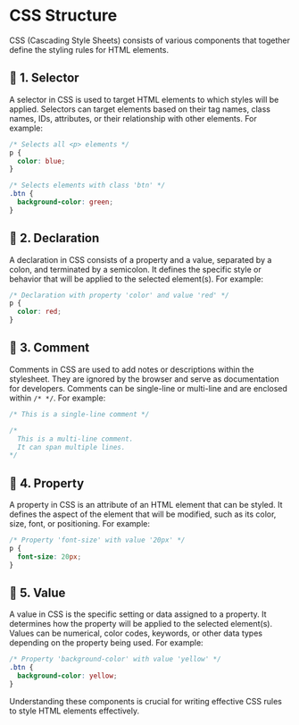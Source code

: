# CSS Structure

CSS (Cascading Style Sheets) consists of various components that together define the styling rules for HTML elements.

## 🌲 1. Selector

A selector in CSS is used to target HTML elements to which styles will be applied. Selectors can target elements based on their tag names, class names, IDs, attributes, or their relationship with other elements. For example:

```css
/* Selects all <p> elements */
p {
  color: blue;
}

/* Selects elements with class 'btn' */
.btn {
  background-color: green;
}
```

## 🌲 2. Declaration

A declaration in CSS consists of a property and a value, separated by a colon, and terminated by a semicolon. It defines the specific style or behavior that will be applied to the selected element(s). For example:

```css
/* Declaration with property 'color' and value 'red' */
p {
  color: red;
}
```

## 🌲 3. Comment

Comments in CSS are used to add notes or descriptions within the stylesheet. They are ignored by the browser and serve as documentation for developers. Comments can be single-line or multi-line and are enclosed within `/* */`. For example:

```css
/* This is a single-line comment */

/*
  This is a multi-line comment.
  It can span multiple lines.
*/
```

## 🌲 4. Property

A property in CSS is an attribute of an HTML element that can be styled. It defines the aspect of the element that will be modified, such as its color, size, font, or positioning. For example:

```css
/* Property 'font-size' with value '20px' */
p {
  font-size: 20px;
}
```

## 🌲 5. Value

A value in CSS is the specific setting or data assigned to a property. It determines how the property will be applied to the selected element(s). Values can be numerical, color codes, keywords, or other data types depending on the property being used. For example:

```css
/* Property 'background-color' with value 'yellow' */
.btn {
  background-color: yellow;
}
```

Understanding these components is crucial for writing effective CSS rules to style HTML elements effectively.
